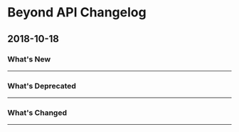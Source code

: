 # Beyond API Changelog
## 2018-10-18

### What's New
---

### What's Deprecated
---

### What's Changed
---
